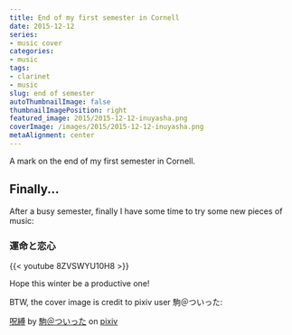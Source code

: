 ```yaml
---
title: End of my first semester in Cornell
date: 2015-12-12
series:
- music cover
categories:
- music
tags:
- clarinet
- music
slug: end of semester
autoThumbnailImage: false
thumbnailImagePosition: right
featured_image: 2015/2015-12-12-inuyasha.png
coverImage: /images/2015/2015-12-12-inuyasha.png
metaAlignment: center
---
```


A mark on the end of my first semester in Cornell.
<!--more-->

## Finally...

After a busy semester, finally I have some time to try some new pieces of music: 

### 運命と恋心  

{{< youtube 8ZVSWYU10H8 >}}

Hope this winter be a productive one!

BTW, the cover image is credit to pixiv user 駒＠ついった:

<script src="http://source.pixiv.net/source/embed.js" data-id="43731455_4caeca1d1a29caec94dd37ded1c92ad0" data-size="large" data-border="off" charset="utf-8"></script><noscript><p><a href="http://www.pixiv.net/member_illust.php?mode=medium&amp;illust_id=43731455" target="_blank">呪縛</a> by <a href="http://www.pixiv.net/member.php?id=23122" target="_blank">駒＠ついった</a> on <a href="http://www.pixiv.net/" target="_blank">pixiv</a></p></noscript>



